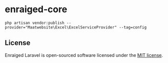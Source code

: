 
# enraiged-core

```
php artisan vendor:publish --provider="Maatwebsite\Excel\ExcelServiceProvider" --tag=config
```



## License

Enraiged Laravel is open-sourced software licensed under the [MIT license](https://opensource.org/licenses/MIT).
